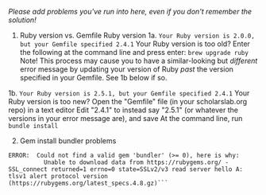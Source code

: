 *Please add problems you've run into here, even if you don't remember the solution!*

1. Ruby version vs. Gemfile Ruby version
1a. `Your Ruby version is 2.0.0, but your Gemfile specified 2.4.1`
Your Ruby version is too old? Enter the following at the command line and press enter: `brew upgrade ruby`
Note! This process may cause you to have a similar-looking but *different* error message by updating your version of Ruby *past* the version specified in your Gemfile. See 1b below if so.

1b. `Your Ruby version is 2.5.1, but your Gemfile specified 2.4.1`
Your Ruby version is too new? Open the "Gemfile" file (in your scholarslab.org repo) in a text editor
Edit "2.4.1" to instead say "2.5.1" (or whatever the versions in your error message are), and save
At the command line, run `bundle install`

2. Gem install bundler problems
```gem install bundler
ERROR:  Could not find a valid gem 'bundler' (>= 0), here is why:
          Unable to download data from https://rubygems.org/ - SSL_connect returned=1 errno=0 state=SSLv2/v3 read server hello A: tlsv1 alert protocol version (https://rubygems.org/latest_specs.4.8.gz)```
